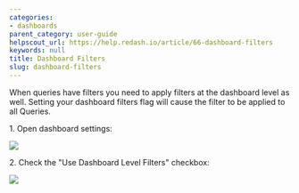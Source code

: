 ```yaml
---
categories:
- dashboards
parent_category: user-guide
helpscout_url: https://help.redash.io/article/66-dashboard-filters
keywords: null
title: Dashboard Filters
slug: dashboard-filters
---
```

When queries have filters you need to apply filters at the dashboard level as
well. Setting your dashboard filters flag will cause the filter to be applied
to all Queries.

1\. Open dashboard settings:

[![](https://downloads.intercomcdn.com/i/o/36970048/c1fe5b9c85158472f0fb8668/Screenshot.png)](https://downloads.intercomcdn.com/i/o/36970048/c1fe5b9c85158472f0fb8668/Screenshot.png)

2\. Check the "Use Dashboard Level Filters" checkbox:

[![](https://downloads.intercomcdn.com/i/o/36970064/3f05689d7a8c425cc9d9b69f/Screenshot+%281%29.png)](https://downloads.intercomcdn.com/i/o/36970064/3f05689d7a8c425cc9d9b69f/Screenshot+%281%29.png)

